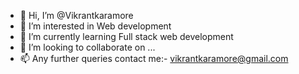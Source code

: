 - 👋 Hi, I’m @Vikrantkaramore
- 👀 I’m interested in Web development
- 🌱 I’m currently learning Full stack web development
- 💞️ I’m looking to collaborate on ...
- 📫 Any further queries contact me:- vikrantkaramore@gmail.com

<!---
Vikrantkaramore/Vikrantkaramore is a ✨ special ✨ repository because its `README.md` (this file) appears on your GitHub profile.
You can click the Preview link to take a look at your changes.
--->
